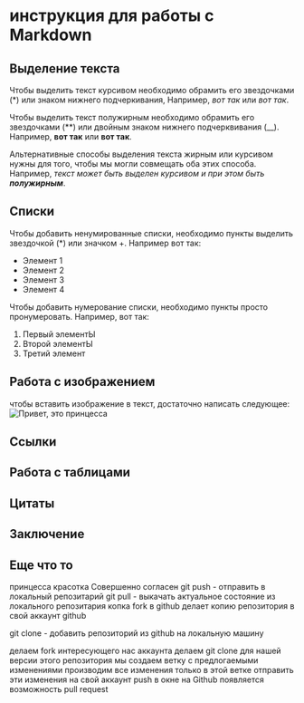 # инструкция для работы с Markdown 

## Выделение текста

Чтобы выделить текст курсивом необходимо обрамить его звездочками (*) или знаком нижнего подчеркивания, Например, *вот так* или _вот так_.

Чтобы выделить текст полужирным необходимо обрамить его звездочками (**) или двойным знаком нижнего подчерквивания (__). Например, **вот так** или __вот так__.

Альтернативные способы выделения текста жирным или курсивом нужны для того, чтобы мы могли совмещать оба этих способа. Например, _текст может быть выделен курсивом и при этом быть **полужирным**_.

## Списки


Чтобы добавить ненумированные списки, необходимо пункты выделить звездочкой (*) или значком +. 
Например вот так: 
* Элемент 1
* Элемент 2
* Элемент 3
* Элемент 4

Чтобы добавить нумерование списки, необходимо пункты просто пронумеровать. Например, вот так:

1. Первый элементЫ
2. Второй элементЫ
3. Третий элемент

## Работа с изображением

чтобы вставить изображение в текст, достаточно написать следующее: 
![Привет, это принцесса](princessa.jpg)

## Ссылки

## Работа с таблицами

## Цитаты

## Заключение

## Еще что то

принцесса красотка
Совершенно согласен
git push - отправить в локальный репозитарий
git pull - выкачать актуальное состояние из локального репозитария 
копка fork в github делает копию репозитория в свой аккаунт github

git clone - добавить репозиторий из github на  локальную машину

делаем fork интересующего нас аккаунта
делаем git clone для нашей версии этого репозитория
мы создаем ветку с предлогаемыми изменениями 
производим все изменения только в этой ветке
отправить эти изменения на свой аккаунт push в окне на Github появляется возможность pull request